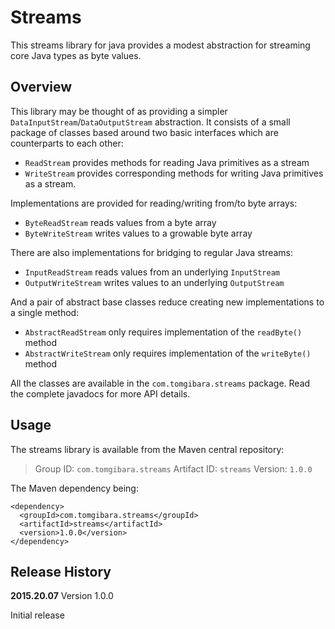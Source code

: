 Streams
=======

This streams library for java provides a modest abstraction for
streaming core Java types as byte values.

Overview
--------

This library may be thought of as providing a simpler
`DataInputStream`/`DataOutputStream` abstraction. It consists of a
small package of classes based around two basic interfaces which are
counterparts to each other:

* `ReadStream` provides methods for reading Java primitives as a
   stream
* `WriteStream` provides corresponding methods for writing Java
   primitives as a stream.

Implementations are provided for reading/writing from/to byte arrays:

* `ByteReadStream` reads values from a byte array
* `ByteWriteStream` writes values to a growable byte array

There are also implementations for bridging to regular Java streams:

* `InputReadStream` reads values from an underlying `InputStream`
* `OutputWriteStream` writes values to an underlying `OutputStream`

And a pair of abstract base classes reduce creating new
implementations to a single method:

* `AbstractReadStream` only requires implementation of the
  `readByte()` method
* `AbstractWriteStream` only requires implementation of the
   `writeByte()` method

All the classes are available in the `com.tomgibara.streams` package.
Read the complete javadocs for more API details.


Usage
-----

The streams library is available from the Maven central repository:

> Group ID:    `com.tomgibara.streams`
> Artifact ID: `streams`
> Version:     `1.0.0`

The Maven dependency being:

    <dependency>
      <groupId>com.tomgibara.streams</groupId>
      <artifactId>streams</artifactId>
      <version>1.0.0</version>
    </dependency>

Release History
---------------

**2015.20.07** Version 1.0.0

Initial release
